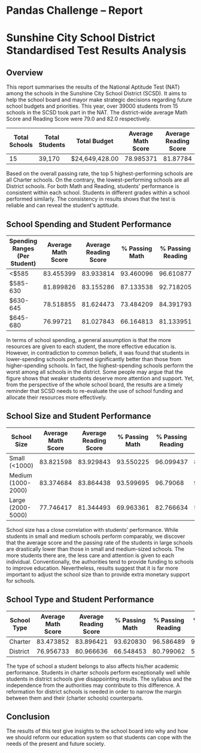 # Pandas Challenge – Report
# Sunshine City School District Standardised Test Results Analysis 

## Overview
This report summarises the results of the National Aptitude Test (NAT) among the schools in the Sunshine City School District (SCSD). It aims to help the school board and mayor make strategic decisions regarding future school budgets and priorities. This year, over 39000 students from 15 schools in the SCSD took part in the NAT. The district-wide average Math Score and Reading Score were 79.0 and 82.0 respectively.

| Total Schools | Total Students | Total Budget | Average Math Score | Average Reading Score | % Passing Math | % Passing Reading | % Overall Passing |
| --- | --- | --- | --- | --- | --- | --- | --- |
| 15 | 39,170 | $24,649,428.00 | 78.985371 | 81.87784 | 74.980853 | 85.805463 | 65.172326 |

Based on the overall passing rate, the top 5 highest-performing schools are all Charter schools. On the contrary, the lowest-performing schools are all District schools. For both Math and Reading, students' performance is consistent within each school. Students in different grades within a school performed similarly. The consistency in results shows that the test is reliable and can reveal the student's aptitude.

## School Spending and Student Performance
| Spending Ranges (Per Student) | Average Math Score | Average Reading Score | % Passing Math | % Passing Reading | % Overall Passing |
| --- | --- | --- | --- | --- | --- |
| <$585 | 83.455399 | 83.933814 | 93.460096 | 96.610877 | 90.369459 |
| $585-630 | 81.899826 | 83.155286 | 87.133538 | 92.718205 | 81.418596 |
| $630-645 | 78.518855 | 81.624473 | 73.484209 | 84.391793 | 62.857656 |
| $645-680 | 76.99721 | 81.027843 | 66.164813 | 81.133951 | 53.526855 |

In terms of school spending, a general assumption is that the more resources are given to each student, the more effective education is. However, in contradiction to common beliefs, it was found that students in lower-spending schools performed significantly better than those from higher-spending schools. In fact, the highest-spending schools perform the worst among all schools in the district. Some people may argue that the figure shows that weaker students deserve more attention and support. Yet, from the perspective of the whole school board, the results are a timely reminder that SCSD needs to re-evaluate the use of school funding and allocate their resources more effectively.

## School Size and Student Performance
| School Size | Average Math Score | Average Reading Score | % Passing Math | % Passing Reading | % Overall Passing |
| --- | --- | --- | --- | --- | --- |
| Small (<1000) | 83.821598 | 83.929843 | 93.550225 | 96.099437 | 89.883853 |
| Medium (1000-2000) | 83.374684 | 83.864438 | 93.599695 | 96.79068 | 90.621535 |
| Large (2000-5000) | 77.746417 | 81.344493 | 69.963361 | 82.766634 | 58.286003 |

School size has a close correlation with students’ performance. While students in small and medium schools perform comparably, we discover that the average score and the passing rate of the students in large schools are drastically lower than those in small and medium-sized schools. The more students there are, the less care and attention is given to each individual. Conventionally, the authorities tend to provide funding to schools to improve education. Nevertheless, results suggest that it is far more important to adjust the school size than to provide extra monetary support for schools.

## School Type and Student Performance
| School Type | Average Math Score | Average Reading Score | % Passing Math | % Passing Reading | % Overall Passing |
| --- | --- | --- | --- | --- | --- |
| Charter | 83.473852 | 83.896421 | 93.620830 | 96.586489 | 90.432244 |
| District | 76.956733 | 80.966636 | 66.548453 | 80.799062 | 53.672208 |

The type of school a student belongs to also affects his/her academic performance. Students in charter schools perform exceptionally well while students in district schools give disappointing results. The syllabus and the independence from the authorities may contribute to this difference. A reformation for district schools is needed in order to narrow the margin between them and their (charter schools) counterparts.

## Conclusion
The results of this test give insights to the school board into why and how we should reform our education system so that students can cope with the needs of the present and future society. 
